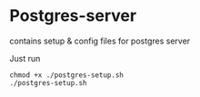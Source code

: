 # Postgres-server
contains setup &amp; config files for postgres server

Just run

```
chmod +x ./postgres-setup.sh
./postgres-setup.sh
```